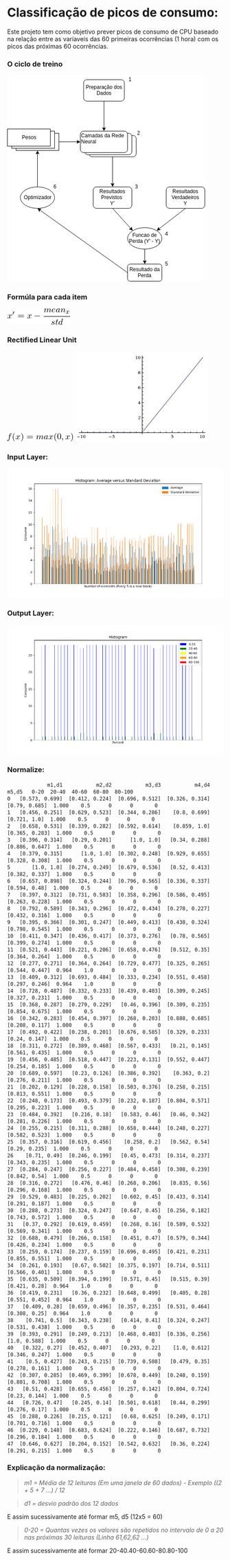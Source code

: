 # Classificação de picos de consumo:

Este projeto tem como objetivo prever picos de consumo de CPU baseado na relação entre as varíaveis das 60 primeiras ocorrências (1 hora) com os picos das próximas 60 ocorrências.

### O ciclo de treino

<img src="https://github.com/vinhali/advanced_monitoring/blob/master/neural-network/classification/img/estrutura.png?raw=true"/>

### Formúla para cada item

<img src="https://github.com/vinhali/advanced_monitoring/blob/master/neural-network/classification/img/mat.png?raw=true"/>

### Rectified Linear Unit

<img src="https://github.com/vinhali/advanced_monitoring/blob/master/neural-network/classification/img/mat2.png?raw=true"/>
<img src="https://github.com/vinhali/advanced_monitoring/blob/master/neural-network/classification/img/mat3.jpeg?raw=true"/>

### Input Layer:

<img src="https://github.com/vinhali/advanced_monitoring/blob/master/neural-network/classification/img/input_layer.png?raw=true"/>

### Output Layer:

<img src="https://github.com/vinhali/advanced_monitoring/blob/master/neural-network/classification/img/output_layer.png?raw=true"/>

### Normalize:

                 m1,d1           m2,d2           m3,d3           m4,d4           m5,d5   0-20  20-40  40-60  60-80  80-100
    0   [0.573, 0.699]  [0.412, 0.224]  [0.696, 0.512]  [0.326, 0.314]   [0.79, 0.685]  1.000    0.5      0      0       0
    1   [0.456, 0.251]  [0.629, 0.523]  [0.344, 0.286]    [0.8, 0.699]    [0.721, 1.0]  1.000    0.5      0      0       0
    2   [0.658, 0.531]  [0.339, 0.282]  [0.592, 0.614]    [0.859, 1.0]  [0.365, 0.283]  1.000    0.5      0      0       0
    3   [0.396, 0.314]   [0.29, 0.201]      [1.0, 1.0]   [0.34, 0.288]  [0.886, 0.647]  1.000    0.5      0      0       0
    4   [0.379, 0.315]      [1.0, 1.0]  [0.302, 0.248]  [0.929, 0.655]  [0.328, 0.308]  1.000    0.5      0      0       0
    5       [1.0, 1.0]  [0.274, 0.249]  [0.679, 0.536]   [0.52, 0.413]  [0.382, 0.337]  1.000    0.5      0      0       0
    6   [0.657, 0.898]  [0.324, 0.244]  [0.796, 0.565]  [0.336, 0.337]   [0.594, 0.48]  1.000    0.5      0      0       0
    7   [0.397, 0.312]  [0.731, 0.583]  [0.358, 0.296]  [0.586, 0.495]  [0.263, 0.228]  1.000    0.5      0      0       0
    8   [0.792, 0.589]  [0.343, 0.296]  [0.472, 0.434]  [0.278, 0.227]  [0.432, 0.316]  1.000    0.5      0      0       0
    9   [0.395, 0.366]  [0.301, 0.247]  [0.449, 0.413]  [0.438, 0.324]  [0.798, 0.545]  1.000    0.5      0      0       0
    10  [0.411, 0.347]  [0.436, 0.417]  [0.373, 0.276]   [0.78, 0.565]  [0.399, 0.274]  1.000    0.5      0      0       0
    11  [0.521, 0.443]  [0.221, 0.206]  [0.658, 0.476]   [0.512, 0.35]  [0.364, 0.264]  1.000    0.5      0      0       0
    12  [0.277, 0.271]  [0.364, 0.264]  [0.729, 0.477]  [0.325, 0.265]  [0.544, 0.447]  0.964    1.0      0      0       0
    13  [0.409, 0.312]  [0.693, 0.484]  [0.333, 0.234]  [0.551, 0.458]  [0.297, 0.246]  0.964    1.0      0      0       0
    14  [0.728, 0.487]  [0.332, 0.233]  [0.439, 0.403]  [0.309, 0.245]  [0.327, 0.231]  1.000    0.5      0      0       0
    15  [0.368, 0.287]  [0.279, 0.229]   [0.46, 0.396]  [0.309, 0.235]  [0.854, 0.675]  1.000    0.5      0      0       0
    16  [0.342, 0.283]  [0.454, 0.397]  [0.268, 0.203]  [0.888, 0.685]  [0.208, 0.117]  1.000    0.5      0      0       0
    17  [0.492, 0.422]  [0.238, 0.201]  [0.676, 0.585]  [0.329, 0.233]   [0.24, 0.147]  1.000    0.5      0      0       0
    18  [0.311, 0.272]  [0.389, 0.468]  [0.567, 0.433]   [0.21, 0.145]  [0.561, 0.435]  1.000    0.5      0      0       0
    19  [0.456, 0.485]  [0.518, 0.447]  [0.223, 0.131]  [0.552, 0.447]  [0.254, 0.185]  1.000    0.5      0      0       0
    20  [0.689, 0.597]   [0.23, 0.126]  [0.386, 0.392]    [0.363, 0.2]  [0.276, 0.211]  1.000    0.5      0      0       0
    21  [0.202, 0.129]  [0.228, 0.158]  [0.503, 0.376]  [0.258, 0.215]  [0.813, 0.551]  1.000    0.5      0      0       0
    22  [0.248, 0.173]  [0.493, 0.379]  [0.232, 0.187]  [0.804, 0.571]  [0.295, 0.223]  1.000    0.5      0      0       0
    23  [0.484, 0.392]   [0.216, 0.18]   [0.583, 0.46]   [0.46, 0.342]  [0.281, 0.226]  1.000    0.5      0      0       0
    24  [0.255, 0.215]  [0.311, 0.288]  [0.658, 0.444]  [0.248, 0.227]  [0.582, 0.523]  1.000    0.5      0      0       0
    25  [0.357, 0.316]  [0.619, 0.456]    [0.258, 0.2]   [0.562, 0.54]   [0.29, 0.235]  1.000    0.5      0      0       0
    26    [0.71, 0.49]  [0.246, 0.199]   [0.45, 0.473]  [0.314, 0.237]  [0.343, 0.235]  1.000    0.5      0      0       0
    27  [0.284, 0.247]  [0.256, 0.227]  [0.484, 0.458]  [0.308, 0.239]   [0.842, 0.54]  1.000    0.5      0      0       0
    28  [0.316, 0.272]   [0.476, 0.46]  [0.268, 0.206]   [0.835, 0.56]  [0.296, 0.168]  1.000    0.5      0      0       0
    29  [0.529, 0.483]  [0.225, 0.202]   [0.602, 0.45]  [0.433, 0.314]  [0.291, 0.187]  1.000    0.5      0      0       0
    30  [0.288, 0.273]  [0.324, 0.247]   [0.647, 0.45]  [0.256, 0.182]  [0.743, 0.572]  1.000    0.5      0      0       0
    31   [0.37, 0.292]  [0.619, 0.459]   [0.268, 0.16]  [0.589, 0.532]  [0.569, 0.341]  1.000    0.5      0      0       0
    32  [0.688, 0.479]  [0.266, 0.158]   [0.451, 0.47]  [0.579, 0.344]  [0.426, 0.234]  1.000    0.5      0      0       0
    33  [0.259, 0.174]  [0.237, 0.159]  [0.696, 0.495]  [0.421, 0.231]  [0.855, 0.551]  1.000    0.5      0      0       0
    34  [0.261, 0.193]   [0.67, 0.502]  [0.375, 0.197]  [0.714, 0.511]  [0.566, 0.401]  1.000    0.5      0      0       0
    35  [0.635, 0.509]  [0.394, 0.199]   [0.571, 0.45]   [0.515, 0.39]   [0.421, 0.28]  0.964    1.0      0      0       0
    36  [0.419, 0.231]   [0.36, 0.232]  [0.648, 0.499]   [0.405, 0.28]  [0.551, 0.452]  0.964    1.0      0      0       0
    37   [0.409, 0.28]  [0.659, 0.496]  [0.357, 0.235]  [0.531, 0.464]   [0.308, 0.25]  0.964    1.0      0      0       0
    38    [0.741, 0.5]  [0.343, 0.238]   [0.414, 0.41]  [0.324, 0.247]  [0.531, 0.438]  1.000    0.5      0      0       0
    39  [0.393, 0.291]  [0.249, 0.213]  [0.468, 0.403]  [0.336, 0.256]    [1.0, 0.588]  1.000    0.5      0      0       0
    40   [0.322, 0.27]  [0.452, 0.407]   [0.293, 0.22]    [1.0, 0.612]  [0.346, 0.247]  1.000    0.5      0      0       0
    41    [0.5, 0.427]  [0.243, 0.215]  [0.739, 0.508]   [0.479, 0.35]  [0.278, 0.161]  1.000    0.5      0      0       0
    42  [0.307, 0.285]  [0.469, 0.399]  [0.678, 0.449]  [0.248, 0.159]  [0.801, 0.708]  1.000    0.5      0      0       0
    43   [0.51, 0.428]  [0.655, 0.456]  [0.257, 0.142]  [0.804, 0.724]   [0.23, 0.144]  1.000    0.5      0      0       0
    44   [0.726, 0.47]   [0.245, 0.14]  [0.501, 0.618]   [0.44, 0.299]   [0.276, 0.17]  1.000    0.5      0      0       0
    45  [0.288, 0.226]  [0.215, 0.121]   [0.68, 0.625]  [0.249, 0.171]  [0.701, 0.716]  1.000    0.5      0      0       0
    46  [0.229, 0.148]  [0.683, 0.624]  [0.222, 0.146]  [0.687, 0.732]  [0.296, 0.184]  1.000    0.5      0      0       0
    47  [0.646, 0.627]  [0.204, 0.152]  [0.542, 0.632]   [0.36, 0.224]  [0.291, 0.215]  1.000    0.5      0      0       0
    
 ### Explicação da normalização:

> *m1 = Média de 12 leituras (Em uma janela de 60 dados) - Exemplo ((2 + 5 + 7 ...) / 12*

> *d1 = desvio padrão dos 12 dados*

E assim sucessivamente até formar m5, d5 (12x5 = 60)

> *0-20 = Quantas vezes os valores são repetidos no intervalo de 0 a 20 nas próximas 30 leituras (Linha 61,62,62 ...)*

E assim sucessivamente até formar 20-40.40-60.60-80.80-100


